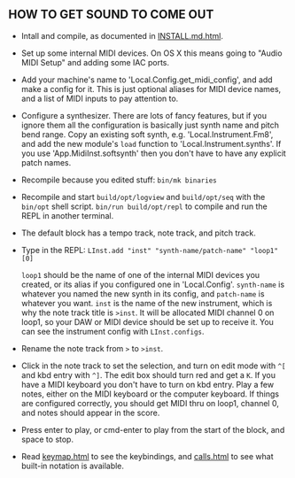 ## HOW TO GET SOUND TO COME OUT

- Intall and compile, as documented in [INSTALL.md.html](INSTALL.md.html).

- Set up some internal MIDI devices.  On OS X this means going to "Audio MIDI
Setup" and adding some IAC ports.

- Add your machine's name to 'Local.Config.get_midi_config', and add make a
config for it.  This is just optional aliases for MIDI device names, and a list
of MIDI inputs to pay attention to.

- Configure a synthesizer.  There are lots of fancy features, but if you ignore
them all the configuration is basically just synth name and pitch bend range.
Copy an existing soft synth, e.g. 'Local.Instrument.Fm8', and add the new
module's `load` function to 'Local.Instrument.synths'.  If you use
'App.MidiInst.softsynth' then you don't have to have any explicit patch names.

- Recompile because you edited stuff: `bin/mk binaries`

- Recompile and start `build/opt/logview` and `build/opt/seq` with the
`bin/opt` shell script.  `bin/run build/opt/repl` to compile and run the REPL
in another terminal.

- The default block has a tempo track, note track, and pitch track.

- Type in the REPL: `LInst.add "inst" "synth-name/patch-name" "loop1" [0]`

    `loop1` should be the name of one of the internal MIDI devices you created,
or its alias if you configured one in 'Local.Config'.  `synth-name` is whatever
you named the new synth in its config, and `patch-name` is whatever you want.
`inst` is the name of the new instrument, which is why the note track
title is `>inst`.  It will be allocated MIDI channel 0 on loop1, so your DAW or
MIDI device should be set up to receive it.  You can see the instrument config
with `LInst.configs`.

- Rename the note track from `>` to `>inst`.

- Click in the note track to set the selection, and turn on edit mode with `^[`
and kbd entry with `^]`.  The edit box should turn red and get a `K`.  If you
have a MIDI keyboard you don't have to turn on kbd entry.  Play a few notes,
either on the MIDI keyboard or the computer keyboard.  If things are configured
correctly, you should get MIDI thru on loop1, channel 0, and notes should
appear in the score.

- Press enter to play, or cmd-enter to play from the start of the block, and
space to stop.

- Read [keymap.html](keymap.html) to see the keybindings, and
[calls.html](calls.html) to see what built-in notation is available.
